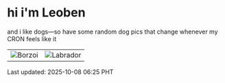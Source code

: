 # hi i'm Leoben

and i like dogs—so have some random dog pics that change whenever my CRON feels like it

|  |  |
|--------|----------|
| ![Borzoi](https://random-dog-vercel.vercel.app/api/random-borzoi?v=1759875925) | ![Labrador](https://random-dog-vercel.vercel.app/api/random-labrador?v=1759875925) |

Last updated: 2025-10-08 06:25 PHT
